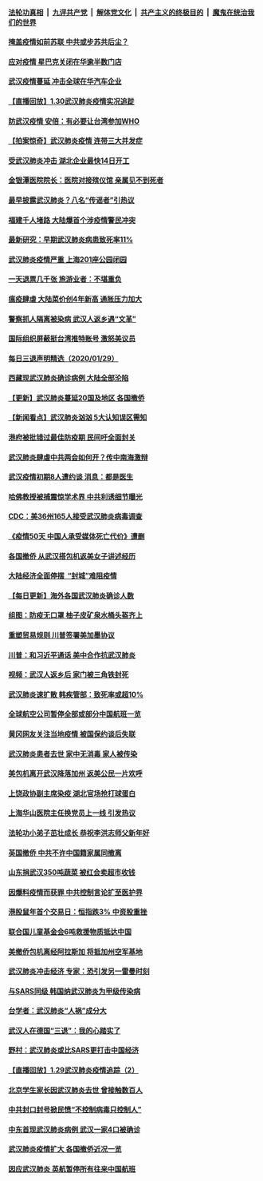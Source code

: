 ####  [法轮功真相](../../../../basic/blob/master/README.md?t=01301739) &nbsp;|&nbsp; [九评共产党](../../../../9ping.md/blob/master/README.md?t=01301739) &nbsp;|&nbsp; [解体党文化](../../../../jtdwh.md/blob/master/README.md?t=01301739)  &nbsp;|&nbsp; [共产主义的终极目的](../../../../gczydzjmd.md/blob/master/README.md?t=01301739) &nbsp;|&nbsp; [魔鬼在统治我们的世界](../../../../mgztzwmdsj.md/blob/master/README.md?t=01301739) 

#### [掩盖疫情如前苏联 中共或步苏共后尘？](../pages/nsc413/n11831546.md?t=01301739) 

#### [应对疫情 星巴克关闭在华逾半数门店](../pages/nsc413/n11831962.md?t=01301739) 

#### [武汉疫情蔓延 冲击全球在华汽车企业](../pages/nsc413/n11831783.md?t=01301739) 

#### [【直播回放】1.30武汉肺炎疫情实况追踨](../pages/nsc413/n11831460.md?t=01301739) 

#### [防武汉疫情 安倍：有必要让台湾参加WHO](../pages/nsc413/n11831521.md?t=01301739) 

#### [【拍案惊奇】武汉肺炎疫情 连带三大并发症](../pages/nsc413/n11831158.md?t=01301739) 

#### [受武汉肺炎冲击 湖北企业最快14日开工](../pages/nsc413/n11831505.md?t=01301739) 

#### [金银潭医院院长：医院对接殡仪馆 亲属见不到死者](../pages/nsc413/n11831340.md?t=01301739) 

#### [最早披露武汉肺炎？八名“传谣者”引热议](../pages/nsc413/n11830697.md?t=01301739) 

#### [福建千人堵路 大陆爆首个涉疫情警民冲突](../pages/nsc413/n11831338.md?t=01301739) 

#### [最新研究：早期武汉肺炎病患致死率11%](../pages/nsc413/n11831329.md?t=01301739) 

#### [武汉肺炎疫情严重 上海201座公园闭园](../pages/nsc413/n11831259.md?t=01301739) 

#### [一天退票几千张 旅游业者：不堪重负](../pages/nsc413/n11831217.md?t=01301739) 

#### [瘟疫肆虐 大陆菜价创4年新高 通胀压力加大](../pages/nsc413/n11830967.md?t=01301739) 


#### [警察抓人隔离被染病 武汉人返乡遇“文革”](../pages/nsc413/n11831038.md?t=01301739) 

#### [国际组织屏蔽挺台湾推特账号 激怒美议员](../pages/nsc413/n11831180.md?t=01301739) 

#### [每日三退声明精选（2020/01/29）](../pages/nsc413/n11831274.md?t=01301739) 

#### [西藏现武汉肺炎确诊病例 大陆全部沦陷](../pages/nsc413/n11828888.md?t=01301739) 

#### [【更新】武汉肺炎蔓延20国及地区 各国撤侨](../pages/nsc413/n11801312.md?t=01301739) 

#### [【新闻看点】武汉肺炎汹汹 5大认知误区需知](../pages/nsc413/n11830568.md?t=01301739) 

#### [港府被批错过最佳防疫期 民间吁全面封关](../pages/nsc413/n11830859.md?t=01301739) 

#### [武汉肺炎肆虐中共两会如何开？传中南海激辩](../pages/nsc413/n11830713.md?t=01301739) 

#### [武汉疫情初期8人遭约谈 消息：都是医生](../pages/nsc413/n11830893.md?t=01301739) 

#### [哈佛教授被捕震惊学术界 中共利诱细节曝光](../pages/nsc413/n11830751.md?t=01301739) 

#### [CDC：美36州165人接受武汉肺炎病毒调查](../pages/nsc413/n11830750.md?t=01301739) 

#### [《疫情50天 中国人承受媒体死亡代价》遭删](../pages/nsc413/n11830775.md?t=01301739) 

#### [各国撤侨 从武汉搭包机返美女子讲述经历](../pages/nsc413/n11830717.md?t=01301739) 

#### [大陆经济全面停摆  “封城”难阻疫情](../pages/nsc413/n11830646.md?t=01301739) 

#### [【每日更新】海外各国武汉肺炎确诊人数](../pages/nsc413/n11830628.md?t=01301739) 

#### [组图：防疫无口罩 柚子皮矿泉水桶头盔齐上](../pages/nsc413/n11830616.md?t=01301739) 

#### [重塑贸易规则 川普签署美加墨协议](../pages/nsc413/n11830630.md?t=01301739) 

#### [川普：和习近平通话 美中合作抗武汉肺炎](../pages/nsc413/n11830583.md?t=01301739) 

#### [视频：武汉人返乡后 家门被三角铁封死](../pages/nsc413/n11830644.md?t=01301739) 

#### [武汉肺炎速扩散 韩疾管部：致死率或超10%](../pages/nsc413/n11830429.md?t=01301739) 

#### [全球航空公司暂停全部或部分中国航班一览](../pages/nsc413/n11830463.md?t=01301739) 

#### [黄冈网友关注当地疫情 被国保约谈后失联](../pages/nsc413/n11828207.md?t=01301739) 

#### [武汉肺炎患者去世 家中无消毒 家人被传染](../pages/nsc413/n11830482.md?t=01301739) 

#### [美包机离开武汉降落加州 返美公民一片欢呼](../pages/nsc413/n11830563.md?t=01301739) 

#### [上饶政协副主席染疫 湖北官场抢打球蛋白](../pages/nsc413/n11830309.md?t=01301739) 

#### [上海华山医院主任换党员上一线 引发热议](../pages/nsc413/n11830375.md?t=01301739) 

#### [法轮功小弟子茁壮成长 恭祝李洪志师父新年好](../pages/nsc413/n11827688.md?t=01301739) 

#### [英国撤侨 中共不许中国籍家属同撤离](../pages/nsc413/n11830467.md?t=01301739) 

#### [山东捐武汉350吨蔬菜 被红会卖超市收钱](../pages/nsc413/n11830426.md?t=01301739) 

#### [因爆料疫情而获罪 中共控制言论扩至医护界](../pages/nsc413/n11830317.md?t=01301739) 

#### [港股鼠年首个交易日：恒指跌3%  中资股重挫](../pages/nsc413/n11830303.md?t=01301739) 

#### [联合国儿童基金会6吨救援物质抵达中国](../pages/nsc413/n11830323.md?t=01301739) 

#### [美撤侨包机离经阿拉斯加 将抵加州空军基地](../pages/nsc413/n11830249.md?t=01301739) 

#### [武汉肺炎冲击经济 专家：恐引发另一雷曼时刻](../pages/nsc413/n11829870.md?t=01301739) 

#### [与SARS同级 韩国纳武汉肺炎为甲级传染病](../pages/nsc413/n11829709.md?t=01301739) 

#### [台学者：武汉肺炎“人祸”成分大](../pages/nsc413/n11829986.md?t=01301739) 

#### [武汉人在德国“三退”：我的心踏实了](../pages/nsc413/n11825711.md?t=01301739) 

#### [野村：武汉肺炎或比SARS更打击中国经济](../pages/nsc413/n11830168.md?t=01301739) 

#### [【直播回放】1.29武汉肺炎疫情追踪（2）](../pages/nsc413/n11830179.md?t=01301739) 


#### [北京学生家长因武汉肺炎去世 曾接触数百人](../pages/nsc413/n11829583.md?t=01301739) 

#### [中共封口封号掀民愤“不控制病毒只控制人”](../pages/nsc413/n11829884.md?t=01301739) 

#### [中东首现武汉肺炎病例 武汉一家4口被确诊](../pages/nsc413/n11830018.md?t=01301739) 

#### [武汉肺炎疫情扩大 各国撤侨近况一览](../pages/nsc413/n11829915.md?t=01301739) 

#### [因应武汉肺炎 英航暂停所有往来中国航班](../pages/nsc413/n11829799.md?t=01301739) 

